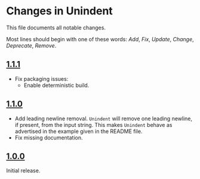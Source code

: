 # Changes in Unindent
This file documents all notable changes.

Most lines should begin with one of these words:
*Add*, *Fix*, *Update*, *Change*, *Deprecate*, *Remove*.

<!--
## [Future](https://github.com/sharpjs/Unindent/compare/release/1.1.1..HEAD)
(none)
-->

## [1.1.1](https://github.com/sharpjs/Unindent/compare/release/1.1.0..release/1.1.1)
- Fix packaging issues:
  - Enable deterministic build.

## [1.1.0](https://github.com/sharpjs/Unindent/compare/release/1.0.0..release/1.1.0)
- Add leading newline removal.  `Unindent` will remove one leading newline, if
  present, from the input string.  This makes `Unindent` behave as advertised
  in the example given in the README file.
- Fix missing documentation.

## [1.0.0](https://github.com/sharpjs/Unindent/tree/release/1.0.0)
Initial release.

<!--
  Copyright 2022 Jeffrey Sharp

  Permission to use, copy, modify, and distribute this software for any
  purpose with or without fee is hereby granted, provided that the above
  copyright notice and this permission notice appear in all copies.

  THE SOFTWARE IS PROVIDED "AS IS" AND THE AUTHOR DISCLAIMS ALL WARRANTIES
  WITH REGARD TO THIS SOFTWARE INCLUDING ALL IMPLIED WARRANTIES OF
  MERCHANTABILITY AND FITNESS. IN NO EVENT SHALL THE AUTHOR BE LIABLE FOR
  ANY SPECIAL, DIRECT, INDIRECT, OR CONSEQUENTIAL DAMAGES OR ANY DAMAGES
  WHATSOEVER RESULTING FROM LOSS OF USE, DATA OR PROFITS, WHETHER IN AN
  ACTION OF CONTRACT, NEGLIGENCE OR OTHER TORTIOUS ACTION, ARISING OUT OF
  OR IN CONNECTION WITH THE USE OR PERFORMANCE OF THIS SOFTWARE.
-->

